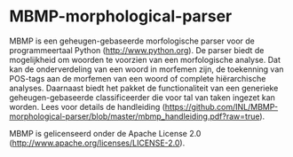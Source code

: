 MBMP-morphological-parser
=========================

MBMP is een geheugen-gebaseerde morfologische parser voor de programmeertaal Python (http://www.python.org). 
De parser biedt de mogelijkheid om woorden te voorzien van een morfologische analyse. Dat kan de onderverdeling van een woord in morfemen zijn, de toekenning van POS-tags aan de morfemen van een woord of complete hiërarchische analyses. Daarnaast biedt het pakket de functionaliteit van een generieke geheugen-gebaseerde classificeerder die voor tal van taken ingezet kan worden. Lees voor details de handleiding (https://github.com/INL/MBMP-morphological-parser/blob/master/mbmp_handleiding.pdf?raw=true).

MBMP is gelicenseerd onder de Apache License 2.0 (http://www.apache.org/licenses/LICENSE-2.0).
